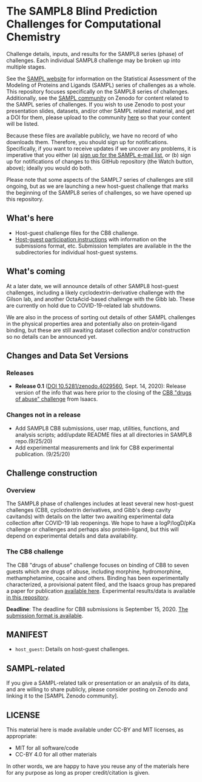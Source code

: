 # The SAMPL8 Blind Prediction Challenges for Computational Chemistry

Challenge details, inputs, and results for the SAMPL8 series (phase) of challenges. Each individual SAMPL8 challenge may be broken up into multiple stages.

See the [SAMPL website](https://samplchallenges.github.io/) for information on the Statistical Assessment of the Modeling of Proteins and Ligands (SAMPL) series of challenges as a whole. This repository focuses specifically on the SAMPL8 series of challenges. Additionally, see the [SAMPL community](https://zenodo.org/communities/sampl/?page=1&size=20) on Zenodo for content related to the SAMPL series of challenges. If you wish to use Zenodo to post your presentation slides, datasets, and/or other SAMPL related material, and get a DOI for them, please upload to the community [here](https://zenodo.org/communities/sampl/?page=1&size=20) so that your content will be listed.

Because these files are available publicly, we have no record of who downloads them. Therefore, you should sign up for notifications. Specifically, if you want to receive updates if we uncover any problems, it is imperative that you either (a) [sign up for the SAMPL e-mail list](https://mailchi.mp/e36018629725/sampl8-sign-ups), or (b) sign up for notifications of changes to this GitHub repository (the Watch button, above); ideally you would do both.

Please note that some aspects of the SAMPL7 series of challenges are still ongoing, but as we are launching a new host-guest challenge that marks the beginning of the SAMPL8 series of challenges, so we have opened up this repository.

## What's here
- Host-guest challenge files for the CB8 challenge.
- [Host-guest participation instructions](https://github.com/samplchallenges/SAMPL8/blob/master//host_guest_instructions.md) with information on the submissions format, etc. Submission templates are available in the the subdirectories for individual host-guest systems.

## What's coming

At a later date, we will announce details of other SAMPL8 host-guest challenges, including a likely cyclodextrin-derivative challenge with the Gilson lab, and another OctaAcid-based challenge with the Gibb lab. These are currently on hold due to COVID-19-related lab shutdowns.

We are also in the process of sorting out details of other SAMPL challenges in the physical properties area and potentially also on protein-ligand binding, but these are still awaiting dataset collection and/or construction so no details can be announced yet.

## Changes and Data Set Versions

### Releases
- **Release 0.1** ([DOI 10.5281/zenodo.4029560](http://dx.doi.org/10.5281/zenodo.4029560), Sept. 14, 2020): Release version of the info that was here prior to the closing of the [CB8 "drugs of abuse" challenge](https://github.com/samplchallenges/SAMPL8/tree/master/host_guest/CB8) from Isaacs.

### Changes not in a release

- Add SAMPL8 CB8 submissions, user map, utilities, functions, and analysis scripts; add/update README files at all directories in SAMPL8 repo.(9/25/20)
- Add experimental measurements and link for CB8 experimental publication. (9/25/20) 

## Challenge construction

### Overview

The SAMPL8 phase of challenges includes at least several new host-guest challenges (CB8, cyclodextrin derivatives, and Gibb's deep cavity cavitands) with details on the latter two awaiting experimental data collection after COVID-19 lab reopenings. We hope to have a logP/logD/pKa challenge or challenges and perhaps also protein-ligand, but this will depend on experimental details and data availability.


### The CB8 challenge

The CB8 "drugs of abuse" challenge focuses on binding of CB8 to seven guests which are drugs of abuse, including morphine, hydromorphine, methamphetamine, cocaine and others. Binding has been experimentally characterized, a provisional patent filed, and the Isaacs group has prepared a paper for publication [available here](https://chemrxiv.org/articles/preprint/In_Vitro_and_In_Vivo_Sequestration_of_Phencyclidine_by_Me4Cucurbit_8_uril/12994004). Experimental results/data is available [in this repository](https://github.com/samplchallenges/SAMPL8/blob/master/host_guest/Analysis/ExperimentalMeasurements/). 

**Deadline**: The deadline for CB8 submissions is September 15, 2020. [The submission format is available](https://github.com/samplchallenges/SAMPL8/blob/master/host_guest/CB8/CB8_submissions.txt).


## MANIFEST
- `host_guest`: Details on host-guest challenges.

## SAMPL-related
If you give a SAMPL-related talk or presentation or an analysis of its data, and are willing to share publicly, please consider posting on Zenodo and linking it to the [SAMPL Zenodo community].

## LICENSE

This material here is made available under CC-BY and MIT licenses, as appropriate:

- MIT for all software/code
- CC-BY 4.0 for all other materials

In other words, we are happy to have you reuse any of the materials here for any purpose as long as proper credit/citation is given.
